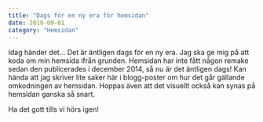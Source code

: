 ```yaml
---
title: "Dags för en ny era för hemsidan"
date: 2019-09-01
category: "Hemsidan"
---
```


Idag händer det... Det är äntligen dags för en ny era. Jag ska ge mig på att koda om min hemsida ifrån grunden. 
Hemsidan har inte fått någon remake sedan den publicerades i december 2014, så nu är det äntligen dags!
Kan hända att jag skriver lite saker här i blogg-poster om hur det går gällande omkodningen av hemsidan. 
Hoppas även att det visuellt också kan synas på hemsidan ganska så snart. 

Ha det gott tills vi hörs igen!
